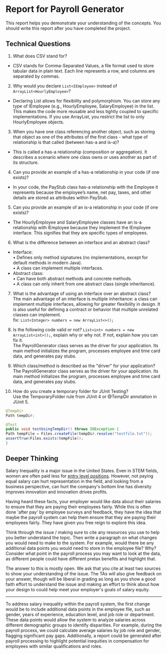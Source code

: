 # Report for Payroll Generator

This report helps you demonstrate your understanding of the concepts. You should write this report after you have completed the project. 

## Technical Questions

1. What does CSV stand for?
* CSV stands for Comma-Separated Values, a file format used to store tabular data in plain text. Each line represents a row, and columns are separated by commas.

2. Why would you declare `List<IEmployee>` instead of `ArrayList<HourlyEmployee>`?
* Declaring List<IEmployee> allows for flexibility and polymorphism. You can store any type of IEmployee (e.g., HourlyEmployee, SalaryEmployee) in the list. This makes the code more reusable and less tightly coupled to specific implementations. If you use ArrayList<HourlyEmployee>, you restrict the list to only HourlyEmployee objects.

3. When you have one class referencing another object, such as storing that object as one of the attributes of the first class - what type of relationship is that called (between has-a and is-a)?
* This is called a has-a relationship (composition or aggregation). It describes a scenario where one class owns or uses another as part of its structure.

4. Can you provide an example of a has-a relationship in your code (if one exists)?
* In your code, the PayStub class has-a relationship with the Employee it represents because the employee’s name, net pay, taxes, and other details are stored as attributes within PayStub.

5. Can you provide an example of an is-a relationship in your code (if one exists)?
* The HourlyEmployee and SalaryEmployee classes have an is-a relationship with IEmployee because they implement the IEmployee interface. This signifies that they are specific types of employees.

6. What is the difference between an interface and an abstract class?
* Interface:  
  •	Defines only method signatures (no implementations, except for default methods in modern Java).  
  •	A class can implement multiple interfaces.
* Abstract class:  
  •	Can have both abstract methods and concrete methods.  
  •	A class can only inherit from one abstract class (single inheritance).  

7. What is the advantage of using an interface over an abstract class?  
The main advantage of an interface is multiple inheritance: a class can implement multiple interfaces, allowing for greater flexibility in design. It is also useful for defining a contract or behavior that multiple unrelated classes can implement.  
fix: ``List<Integer> numbers = new ArrayList<>();``  

8. Is the following code valid or not? `List<int> numbers = new ArrayList<int>();`, explain why or why not. If not, explain how you can fix it.  
   The PayrollGenerator class serves as the driver for your application. Its main method initializes the program, processes employee and time card data, and generates pay stubs.  

9. Which class/method is described as the "driver" for your application?  
   The PayrollGenerator class serves as the driver for your application. Its main method initializes the program, processes employee and time card data, and generates pay stubs.  


10. How do you create a temporary folder for JUnit Testing?  
    Use the TemporaryFolder rule from JUnit 4 or @TempDir annotation in JUnit 5.  
```java
@TempDir
Path tempDir;

@Test
public void testUsingTempDir() throws IOException {
Path tempFile = Files.createFile(tempDir.resolve("testfile.txt"));
assertTrue(Files.exists(tempFile));
}
```
## Deeper Thinking 

Salary Inequality is a major issue in the United States. Even in STEM fields, women are often paid less for [entry level positions](https://www.gsb.stanford.edu/insights/whats-behind-pay-gap-stem-jobs). However, not paying equal salary can hurt representation in the field, and looking from a business perspective, can hurt the company's bottom line has diversity improves innovation and innovation drives profits. 

Having heard these facts, your employer would like data about their salaries to ensure that they are paying their employees fairly. While this is often done 'after pay' by employee surveys and feedback, they have the idea that maybe the payroll system can help them ensure that they are paying their employees fairly. They have given you free reign to explore this idea.

Think through the issue / making sure to cite any resources you use to help you better understand the topic. Then write a paragraph on what changes you would need to make to the system. For example, would there be any additional data points you would need to store in the employee file? Why? Consider what point in the payroll process you may want to look at the data, as different people could have different pretax benefits and highlight that. 

The answer to this is mostly open. We ask that you cite at least two sources to show your understanding of the issue. The TAs will also give feedback on your answer, though will be liberal in grading as long as you show a good faith effort to understand the issue and making an effort to think about how your design to could help meet your employer's goals of salary equity. 


---
To address salary inequality within the payroll system, the first change would be to include additional data points in the employee file, such as gender, years of experience, education level, and job role or department. These data points would allow the system to analyze salaries across different demographic groups to identify disparities. For example, during the payroll process, we could calculate average salaries by job role and gender, flagging significant pay gaps. Additionally, a report could be generated after payroll processing to highlight potential inequities in compensation for employees with similar qualifications and roles.